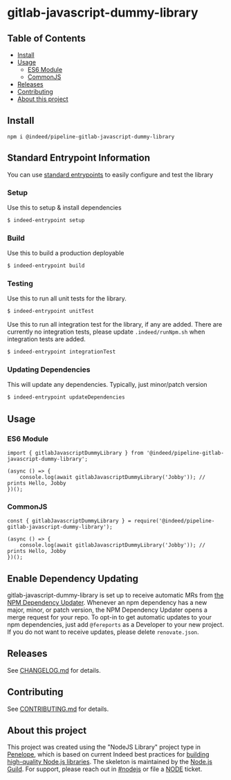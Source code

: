 # gitlab-javascript-dummy-library

## Table of Contents

*  [Install](#install)
*  [Usage](#usage)
    *  [ES6 Module](#es6-module)
    *  [CommonJS](#commonjs)
*  [Releases](#releases)
*  [Contributing](#contributing)
*  [About this project](#about-this-project)

## Install

```
npm i @indeed/pipeline-gitlab-javascript-dummy-library
```

## Standard Entrypoint Information
You can use [standard entrypoints](https://wiki.indeed.com/x/HxyfF) to easily configure and test the library

### Setup
Use this to setup & install dependencies
```bash
$ indeed-entrypoint setup
```
### Build
Use this to build a production deployable
```bash
$ indeed-entrypoint build
```
### Testing
Use this to run all unit tests for the library.
```bash
$ indeed-entrypoint unitTest
```
Use this to run all integration test for the library, if any are added.
There are currently no integration tests, please update `.indeed/runNpm.sh` when integration tests are added. 
```bash
$ indeed-entrypoint integrationTest
```
### Updating Dependencies
This will update any dependencies. Typically, just minor/patch version
```bash
$ indeed-entrypoint updateDependencies
```

## Usage

### ES6 Module

```
import { gitlabJavascriptDummyLibrary } from '@indeed/pipeline-gitlab-javascript-dummy-library';

(async () => {
    console.log(await gitlabJavascriptDummyLibrary('Jobby')); // prints Hello, Jobby
})();
```

### CommonJS

```
const { gitlabJavascriptDummyLibrary } = require('@indeed/pipeline-gitlab-javascript-dummy-library');

(async () => {
    console.log(await gitlabJavascriptDummyLibrary('Jobby')); // prints Hello, Jobby
})();
```
## Enable Dependency Updating

gitlab-javascript-dummy-library is set up to receive automatic MRs from [the NPM Dependency Updater](https://wiki.indeed.com/x/7ZSRDQ). Whenever an npm dependency has a new major, minor, or patch version, the NPM Dependency Updater opens a merge request for your repo. To opt-in to get automatic updates to your npm dependencies, just add `@fereports` as a Developer to your new project. If you do not want to receive updates, please delete `renovate.json`.


## Releases

See [CHANGELOG.md](./CHANGELOG.md) for details.

## Contributing

See [CONTRIBUTING.md](./CONTRIBUTING.md) for details.

## About this project

This project was created using the "NodeJS Library" project type in [Penelope][], which is based on
current Indeed best practices for [building high-quality Node.js libraries][node-library-quality].
The skeleton is maintained by the [Node.js Guild][]. For support, please reach out in [#nodejs][] or
file a [NODE][] ticket.

[Node.js Guild]: https://wiki.indeed.com/pages/viewpage.action?spaceKey=Guilds&title=Node.js+Guild
[NODE]: https://bugs.indeed.com/projects/NODE
[#nodejs]: https://indeed.slack.com/messages/C4M0K4732
[node-library-quality]: https://wiki.indeed.com/display/NodeJS/Quality+of+Node.js+packages
[penelope]: https://penelope.sandbox.qa.indeed.net/
